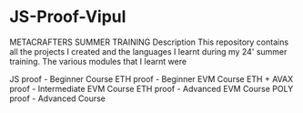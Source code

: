 # JS-Proof-Vipul
METACRAFTERS SUMMER TRAINING
Description
This repository contains all the projects I created and the languages I learnt during my 24' summer training. The various modules that I learnt were

JS proof - Beginner Course
ETH proof - Beginner EVM Course
ETH + AVAX proof - Intermediate EVM Course
ETH proof - Advanced EVM Course
POLY proof - Advanced Course
